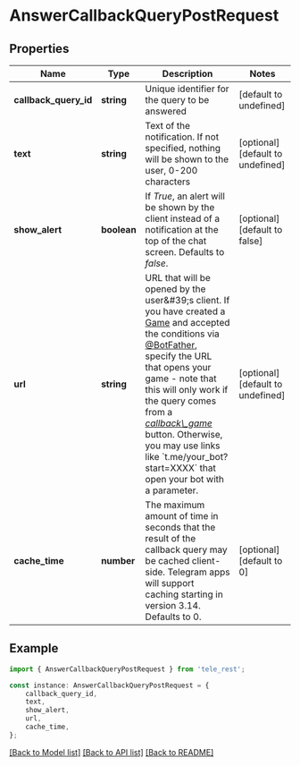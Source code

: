 # AnswerCallbackQueryPostRequest


## Properties

Name | Type | Description | Notes
------------ | ------------- | ------------- | -------------
**callback_query_id** | **string** | Unique identifier for the query to be answered | [default to undefined]
**text** | **string** | Text of the notification. If not specified, nothing will be shown to the user, 0-200 characters | [optional] [default to undefined]
**show_alert** | **boolean** | If *True*, an alert will be shown by the client instead of a notification at the top of the chat screen. Defaults to *false*. | [optional] [default to false]
**url** | **string** | URL that will be opened by the user\&#39;s client. If you have created a [Game](https://core.telegram.org/bots/api/#game) and accepted the conditions via [@BotFather](https://t.me/botfather), specify the URL that opens your game - note that this will only work if the query comes from a [*callback\\_game*](https://core.telegram.org/bots/api/#inlinekeyboardbutton) button.    Otherwise, you may use links like &#x60;t.me/your_bot?start&#x3D;XXXX&#x60; that open your bot with a parameter. | [optional] [default to undefined]
**cache_time** | **number** | The maximum amount of time in seconds that the result of the callback query may be cached client-side. Telegram apps will support caching starting in version 3.14. Defaults to 0. | [optional] [default to 0]

## Example

```typescript
import { AnswerCallbackQueryPostRequest } from 'tele_rest';

const instance: AnswerCallbackQueryPostRequest = {
    callback_query_id,
    text,
    show_alert,
    url,
    cache_time,
};
```

[[Back to Model list]](../README.md#documentation-for-models) [[Back to API list]](../README.md#documentation-for-api-endpoints) [[Back to README]](../README.md)
